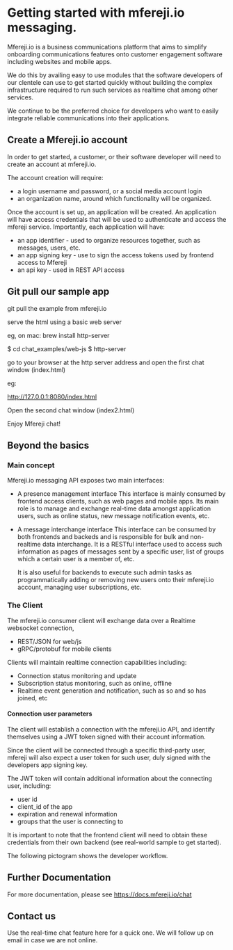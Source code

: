 # Getting started with mfereji.io messaging.

Mfereji.io is a business communications platform that aims to simplify onboarding communications features onto customer engagement software including websites and mobile apps.

 We do this by availing easy to use modules that the software developers of our clentele can use to get started quickly without building the complex infrastructure required to run such services 
 as realtime chat among other services.

 We continue to be the preferred choice for developers who want to easily integrate reliable communications into their applications.

## Create a Mfereji.io account
In order to get started, a customer, or their software developer will need to create an account 
at mfereji.io. 

The account creation will require:
- a login username and password, or a social media account login
- an organization name, around which functionality will be organized.

Once the account is set up, an application will be created.
An application will have access credentials that will be used to authenticate and access the mfereji service. Importantly, each application will have:

- an app identifier - used to organize resources together, such as messages, users, etc.
- an app signing key - use to sign the access tokens used by frontend access to Mfereji
- an api key - used in REST API access

## Git pull our sample app
git pull the example from mfereji.io

serve the html using a basic web server

eg, on mac:
brew install http-server

$ cd chat_examples/web-js
$ http-server

go to your browser at the http server address and open the first chat window (index.html)

eg:

http://127.0.0.1:8080/index.html

Open the second chat window (index2.html)

Enjoy Mfereji chat!

## Beyond the basics

### Main concept

Mfereji.io messaging API exposes two main interfaces: 

- A presence management interface
    This interface is mainly consumed by frontend access clients, such as web pages and mobile apps. Its main role is to manage and exchange real-time data amongst application users, such as online status, new message notification events, etc.

- A message interchange interface
  This interface can be consumed by both frontends and backeds and is responsible for bulk and non-realtime data interchange. It is a RESTful interface used to access such information as pages of messages sent by a specific user, list of groups which a certain user is a member of, etc.

  It is also useful for backends to execute such admin tasks as programmatically adding or removing new users onto their mfereji.io account, managing user subscriptions, etc.

### The Client

The mfereji.io consumer client will exchange data over a Realtime websocket connection, 
- REST/JSON for web/js
- gRPC/protobuf for mobile clients

Clients will maintain realtime connection capabilities including:
- Connection status monitoring and update
- Subscription status monitoring, such as online, offline
- Realtime event generation and notification, such as so and so has joined, etc

#### Connection user parameters

The client will establish a connection with the mfereji.io API, and identify themselves using a JWT token signed with their account information.

 Since the client will be connected through a specific third-party user, mfereji will also expect a user token for such user, duly signed with the developers app signing key.

The JWT token will contain additional information about the connecting user, including:

- user id 
- client_id of the app
- expiration and renewal information
- groups that the user is connecting to 

It is important to note that the frontend client will need to obtain these credentials from their own backend (see real-world sample to get started).

The following pictogram shows the developer workflow.

## Further Documentation
For more documentation, please see https://docs.mfereji.io/chat

## Contact us
Use the real-time chat feature here for a quick one. We will follow up on email in case we are not online.
